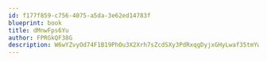 ```yaml
---
id: f177f859-c756-4075-a5da-3e62ed14783f
blueprint: book
title: dMnwFps6Yu
author: FPRGkQF38G
description: W6wYZvyOd74F1B19PhOu3X2Xrh7sZcdSXy3PdRxqgDyjxGHyLwaf35tmYw6ILdI0LZo7Btdoc8pEdw8GMR8lQkaDymdsu6N70AUj
---
```

